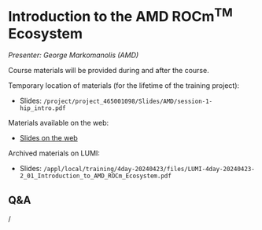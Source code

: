 # Introduction to the AMD ROCm<sup>TM</sup> Ecosystem

<!-- Cannot do in full italics as the ã is misplaced which is likely an mkdocs bug. -->
*Presenter: George Markomanolis (AMD)*

Course materials will be provided during and after the course.

<!--
<video src="https://462000265.lumidata.eu/4day-20240423/recordings/2_06_Introduction_to_AMD_ROCm_Ecosystem.mp4" controls="controls">
</video>
-->

Temporary location of materials (for the lifetime of the training project):

-   Slides: `/project/project_465001098/Slides/AMD/session-1-hip_intro.pdf`

Materials available on the web:

-   [Slides on the web](https://462000265.lumidata.eu/4day-20240423/files/LUMI-4day-20240423-2_01_Introduction_to_AMD_ROCm_Ecosystem.pdf)

Archived materials on LUMI:

-   Slides: `/appl/local/training/4day-20240423/files/LUMI-4day-20240423-2_01_Introduction_to_AMD_ROCm_Ecosystem.pdf`

<!--
-   Recording: `/appl/local/training/4day-20240423/recordings/2_06_Introduction_to_AMD_ROCm_Ecosystem.mp4`


!!! Note
    ROCm 5.5 for the brave:

    ```
    module purge
    module load CrayEnv
    module load PrgEnv-cray/8.3.3
    module load craype-accel-amd-gfx90a
    module load gcc/11.2.0 

    module use /pfs/lustrep2/projappl/project_462000125/samantao-public/mymodules
    module load suse-repo-deps
    module load rocm/5.5.0.lua
    ```

    (Not provided by LUST and as it says, for the brave, problems can be expected...)
-->

## Q&A

/

